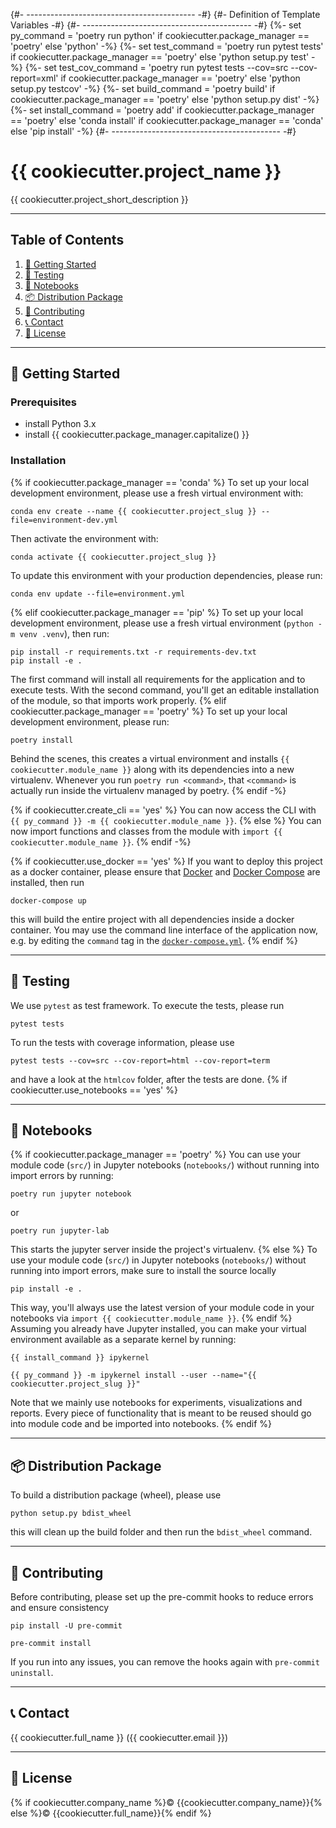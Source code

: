 {#- ------------------------------------------ -#}
{#-      Definition of Template Variables      -#}
{#- ------------------------------------------ -#}
{%- set py_command = 'poetry run python' if cookiecutter.package_manager == 'poetry' else 'python' -%}
{%- set test_command = 'poetry run pytest tests' if cookiecutter.package_manager == 'poetry' else 'python setup.py test' -%}
{%- set test_cov_command = 'poetry run pytest tests --cov=src --cov-report=xml' if cookiecutter.package_manager == 'poetry' else 'python setup.py testcov' -%}
{%- set build_command = 'poetry build' if cookiecutter.package_manager == 'poetry' else 'python setup.py dist' -%}
{%- set install_command = 'poetry add' if cookiecutter.package_manager == 'poetry' else 'conda install' if cookiecutter.package_manager == 'conda' else 'pip install' -%}
{#- ------------------------------------------ -#}
# {{ cookiecutter.project_name }}

{{ cookiecutter.project_short_description }}

---

## Table of Contents

1. [🚀 Getting Started](#-getting-started)
2. [🧪 Testing](#-testing)
3. [📓 Notebooks](#-notebooks)
4. [📦 Distribution Package](#-distribution-package)
5. [🤝 Contributing](#-contributing)
6. [📞 Contact](#-contact)
7. [📝 License](#-license)

---
## 🚀 Getting Started

### Prerequisites

- install Python 3.x
- install {{ cookiecutter.package_manager.capitalize() }}

### Installation

{% if cookiecutter.package_manager == 'conda' %}
To set up your local development environment, please use a fresh virtual environment with:

    conda env create --name {{ cookiecutter.project_slug }} --file=environment-dev.yml

Then activate the environment with:

    conda activate {{ cookiecutter.project_slug }}

To update this environment with your production dependencies, please run:

    conda env update --file=environment.yml
{% elif cookiecutter.package_manager == 'pip' %}
To set up your local development environment, please use a fresh virtual environment (`python -m venv .venv`), then run:

    pip install -r requirements.txt -r requirements-dev.txt
    pip install -e .

The first command will install all requirements for the application and to execute tests.
With the second command, you'll get an editable installation of the module, so that imports work properly.
{% elif cookiecutter.package_manager == 'poetry' %}
To set up your local development environment, please run:

    poetry install

Behind the scenes, this creates a virtual environment and installs `{{ cookiecutter.module_name }}` along with its dependencies into a new virtualenv.
Whenever you run `poetry run <command>`, that `<command>` is actually run inside the virtualenv managed by poetry.
{% endif -%}

{% if cookiecutter.create_cli == 'yes' %}
You can now access the CLI with `{{ py_command }} -m {{ cookiecutter.module_name }}`.
{% else %}
You can now import functions and classes from the module with `import {{ cookiecutter.module_name }}`.
{% endif -%}

{% if cookiecutter.use_docker == 'yes' %}
If you want to deploy this project as a docker container, please ensure that [Docker](https://docs.docker.com/install/) and [Docker Compose](https://docs.docker.com/compose/install/) are installed, then run

    docker-compose up

this will build the entire project with all dependencies inside a docker container. You may use the command line interface of the application now, e.g. by editing the `command` tag in the [`docker-compose.yml`](./docker-compose.yml).
{% endif %}

---
## 🧪 Testing

We use `pytest` as test framework. To execute the tests, please run

    pytest tests

To run the tests with coverage information, please use

    pytest tests --cov=src --cov-report=html --cov-report=term

and have a look at the `htmlcov` folder, after the tests are done.
{% if cookiecutter.use_notebooks == 'yes' %}

---
## 📓 Notebooks
{% if cookiecutter.package_manager == 'poetry' %}
You can use your module code (`src/`) in Jupyter notebooks (`notebooks/`) without running into import errors by running:

    poetry run jupyter notebook

or

    poetry run jupyter-lab

This starts the jupyter server inside the project's virtualenv.
{% else %}
To use your module code (`src/`) in Jupyter notebooks (`notebooks/`) without running into import errors, make sure to install the source locally

    pip install -e .

This way, you'll always use the latest version of your module code in your notebooks via `import {{ cookiecutter.module_name }}`.
{% endif %}
Assuming you already have Jupyter installed, you can make your virtual environment available as a separate kernel by running:

    {{ install_command }} ipykernel

    {{ py_command }} -m ipykernel install --user --name="{{ cookiecutter.project_slug }}"

Note that we mainly use notebooks for experiments, visualizations and reports. Every piece of functionality that is meant to be reused should go into module code and be imported into notebooks.
{% endif %}

---
## 📦 Distribution Package

To build a distribution package (wheel), please use

    python setup.py bdist_wheel

this will clean up the build folder and then run the `bdist_wheel` command.

---
## 🤝 Contributing

Before contributing, please set up the pre-commit hooks to reduce errors and ensure consistency

    pip install -U pre-commit

    pre-commit install

If you run into any issues, you can remove the hooks again with `pre-commit uninstall`.

---
## 📞 Contact

{{ cookiecutter.full_name }} ({{ cookiecutter.email }})

---
## 📝 License

{% if cookiecutter.company_name %}© {{cookiecutter.company_name}}{% else %}© {{cookiecutter.full_name}}{% endif %}
